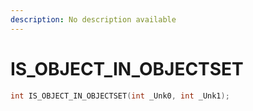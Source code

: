 ```yaml
---
description: No description available 
---
```


# IS_OBJECT_IN_OBJECTSET

```cpp
int IS_OBJECT_IN_OBJECTSET(int _Unk0, int _Unk1);
```